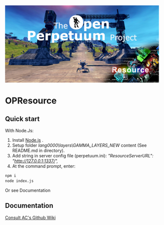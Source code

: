 <span style="display:block;text-align:center">![opp-resource](opp-resource.jpeg)

# OPResource

## Quick start

With Node.Js:

1.  Install [Node.js](https://nodejs.org/) .
1.  Setup folder *lang0000\layers\GAMMA_LAYERS_NEW* content (See README.md in directory).
2.  Add string in server config file (perpetuum.ini): *"ResourceServerURL": "http://127.0.0.1:1337/",*
3.  At the command prompt, enter:
```sh
npm i
node index.js
```
Or see Documentation

## Documentation
[Consult AC's Github Wiki](https://github.com/PerpetuumOnline/PerpetuumServer/wiki/Custom-Resource-Servers)
